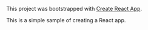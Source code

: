 This project was bootstrapped with [Create React App](https://github.com/facebook/create-react-app).

This is a simple sample of creating a React app.

